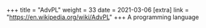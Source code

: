 +++
title = "AdvPL"
weight = 33
date = 2021-03-06
[extra]
link = "https://en.wikipedia.org/wiki/AdvPL"
+++
A programming language

